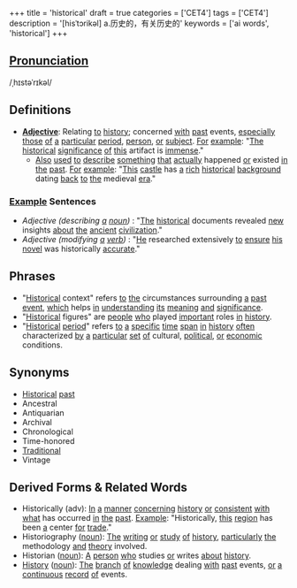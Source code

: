 +++
title = 'historical'
draft = true
categories = ['CET4']
tags = ['CET4']
description = '[hisˈtɔrikəl] a.历史的，有关历史的'
keywords = ['ai words', 'historical']
+++

## [Pronunciation](/post/pronunciation/)
/ˌhɪstəˈrɪkəl/

## Definitions
- **[Adjective](/post/adjective/)**: Relating [to](/post/to/) [history](/post/history/); concerned [with](/post/with/) [past](/post/past/) events, [especially](/post/especially/) [those](/post/those/) [of](/post/of/) [a](/post/a/) [particular](/post/particular/) [period](/post/period/), [person](/post/person/), [or](/post/or/) [subject](/post/subject/). [For](/post/for/) [example](/post/example/): "[The](/post/the/) [historical](/post/historical/) [significance](/post/significance/) [of](/post/of/) [this](/post/this/) artifact is [immense](/post/immense/)."
  - [Also](/post/also/) [used](/post/used/) [to](/post/to/) [describe](/post/describe/) [something](/post/something/) [that](/post/that/) [actually](/post/actually/) happened [or](/post/or/) existed [in](/post/in/) [the](/post/the/) [past](/post/past/). [For](/post/for/) [example](/post/example/): "[This](/post/this/) [castle](/post/castle/) has [a](/post/a/) [rich](/post/rich/) [historical](/post/historical/) [background](/post/background/) dating [back](/post/back/) [to](/post/to/) [the](/post/the/) medieval [era](/post/era/)."

### [Example](/post/example/) Sentences
- _Adjective (describing [a](/post/a/) [noun](/post/noun/))_ : "[The](/post/the/) [historical](/post/historical/) documents revealed [new](/post/new/) insights [about](/post/about/) [the](/post/the/) [ancient](/post/ancient/) [civilization](/post/civilization/)."
- _Adjective (modifying [a](/post/a/) [verb](/post/verb/))_ : "[He](/post/he/) researched extensively [to](/post/to/) [ensure](/post/ensure/) [his](/post/his/) [novel](/post/novel/) was historically [accurate](/post/accurate/)."

## Phrases
- "[Historical](/post/historical/) context" refers [to](/post/to/) [the](/post/the/) circumstances surrounding [a](/post/a/) [past](/post/past/) [event](/post/event/), [which](/post/which/) helps [in](/post/in/) [understanding](/post/understanding/) [its](/post/its/) [meaning](/post/meaning/) [and](/post/and/) [significance](/post/significance/).
- "[Historical](/post/historical/) figures" are [people](/post/people/) [who](/post/who/) played [important](/post/important/) roles [in](/post/in/) [history](/post/history/).
- "[Historical](/post/historical/) [period](/post/period/)" refers [to](/post/to/) [a](/post/a/) [specific](/post/specific/) [time](/post/time/) [span](/post/span/) [in](/post/in/) [history](/post/history/) [often](/post/often/) characterized [by](/post/by/) [a](/post/a/) [particular](/post/particular/) [set](/post/set/) [of](/post/of/) cultural, [political](/post/political/), [or](/post/or/) [economic](/post/economic/) conditions.

## Synonyms
- [Historical](/post/historical/) [past](/post/past/)
- Ancestral
- Antiquarian
- Archival
- Chronological
- Time-honored
- [Traditional](/post/traditional/)
- Vintage

## Derived Forms & Related Words
- Historically (adv): [In](/post/in/) [a](/post/a/) [manner](/post/manner/) [concerning](/post/concerning/) [history](/post/history/) [or](/post/or/) [consistent](/post/consistent/) [with](/post/with/) [what](/post/what/) has occurred [in](/post/in/) [the](/post/the/) [past](/post/past/). [Example](/post/example/): "Historically, [this](/post/this/) [region](/post/region/) has been [a](/post/a/) center [for](/post/for/) [trade](/post/trade/)."
- Historiography ([noun](/post/noun/)): [The](/post/the/) [writing](/post/writing/) [or](/post/or/) [study](/post/study/) [of](/post/of/) [history](/post/history/), [particularly](/post/particularly/) [the](/post/the/) methodology [and](/post/and/) [theory](/post/theory/) involved.
- Historian ([noun](/post/noun/)): [A](/post/a/) [person](/post/person/) [who](/post/who/) studies [or](/post/or/) writes [about](/post/about/) [history](/post/history/).
- [History](/post/history/) ([noun](/post/noun/)): [The](/post/the/) [branch](/post/branch/) [of](/post/of/) [knowledge](/post/knowledge/) dealing [with](/post/with/) [past](/post/past/) events, [or](/post/or/) [a](/post/a/) [continuous](/post/continuous/) [record](/post/record/) [of](/post/of/) events.
